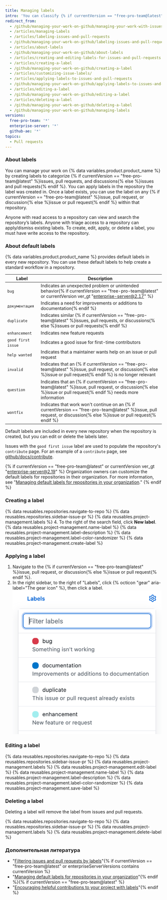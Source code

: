 ```yaml
---
title: Managing labels
intro: 'You can classify {% if currentVersion == "free-pro-team@latest" %}issues, pull requests, and discussions{% else %}issues and pull requests{% endif %} by creating, editing, applying, and deleting labels.'
redirect_from:
  - /github/managing-your-work-on-github/managing-your-work-with-issues-and-pull-requests/managing-labels
  - /articles/managing-Labels
  - /articles/labeling-issues-and-pull-requests
  - /github/managing-your-work-on-github/labeling-issues-and-pull-requests
  - /articles/about-labels
  - /github/managing-your-work-on-github/about-labels
  - /articles/creating-and-editing-labels-for-issues-and-pull-requests
  - /articles/creating-a-label
  - /github/managing-your-work-on-github/creating-a-label
  - /articles/customizing-issue-labels/
  - /articles/applying-labels-to-issues-and-pull-requests
  - /github/managing-your-work-on-github/applying-labels-to-issues-and-pull-requests
  - /articles/editing-a-label
  - /github/managing-your-work-on-github/editing-a-label
  - /articles/deleting-a-label
  - /github/managing-your-work-on-github/deleting-a-label
  - /github/managing-your-work-on-github/managing-labels
versions:
  free-pro-team: '*'
  enterprise-server: '*'
  github-ae: '*'
topics:
  - Pull requests
---
```

  ### About labels

You can manage your work on {% data variables.product.product_name %} by creating labels to categorize {% if currentVersion == "free-pro-team@latest" %}issues, pull requests, and discussions{% else %}issues and pull requests{% endif %}. You can apply labels in the repository the label was created in. Once a label exists, you can use the label on any {% if currentVersion == "free-pro-team@latest" %}issue, pull request, or discussion{% else %}issue or pull request{% endif %} within that repository.

Anyone with read access to a repository can view and search the repository’s labels. Anyone with triage access to a repository can apply/dismiss existing labels. To create, edit, apply, or delete a label, you must have write access to the repository.

### About default labels

{% data variables.product.product_name %} provides default labels in every new repository. You can use these default labels to help create a standard workflow in a repository.

| Label              | Description                                                                                                                                                            |
| ------------------ | ---------------------------------------------------------------------------------------------------------------------------------------------------------------------- |
| `bug`              | Indicates an unexpected problem or unintended behavior{% if currentVersion == "free-pro-team@latest" or currentVersion ver_gt "enterprise-server@2.17" %}
| `документация`     | Indicates a need for improvements or additions to documentation{% endif %}
| `duplicate`        | Indicates similar {% if currentVersion == "free-pro-team@latest" %}issues, pull requests, or discussions{% else %}issues or pull requests{% endif %}
| `enhancement`      | Indicates new feature requests                                                                                                                                         |
| `good first issue` | Indicates a good issue for first-time contributors                                                                                                                     |
| `help wanted`      | Indicates that a maintainer wants help on an issue or pull request                                                                                                     |
| `invalid`          | Indicates that an {% if currentVersion == "free-pro-team@latest" %}issue, pull request, or discussion{% else %}issue or pull request{% endif %} is no longer relevant  |
| `question`         | Indicates that an {% if currentVersion == "free-pro-team@latest" %}issue, pull request, or discussion{% else %}issue or pull request{% endif %} needs more information |
| `wontfix`          | Indicates that work won't continue on an {% if currentVersion == "free-pro-team@latest" %}issue, pull request, or discussion{% else %}issue or pull request{% endif %}

Default labels are included in every new repository when the repository is created, but you can edit or delete the labels later.

Issues with the `good first issue` label are used to populate the repository's `contribute` page. For an example of a `contribute` page, see [github/docs/contribute](https://github.com/github/docs/contribute).

{% if currentVersion == "free-pro-team@latest" or currentVersion ver_gt "enterprise-server@2.19" %}
Organization owners can customize the default labels for repositories in their organization. For more information, see "[Managing default labels for repositories in your organization](/articles/managing-default-labels-for-repositories-in-your-organization)."
{% endif %}

### Creating a label

{% data reusables.repositories.navigate-to-repo %}
{% data reusables.repositories.sidebar-issue-pr %}
{% data reusables.project-management.labels %}
4. To the right of the search field, click **New label**.
{% data reusables.project-management.name-label %}
{% data reusables.project-management.label-description %}
{% data reusables.project-management.label-color-randomizer %}
{% data reusables.project-management.create-label %}

### Applying a label

1. Navigate to the {% if currentVersion == "free-pro-team@latest" %}issue, pull request, or discussion{% else %}issue or pull request{% endif %}.
1. In the right sidebar, to the right of "Labels", click {% octicon "gear" aria-label="The gear icon" %}, then click a label. !["Labels" drop-down menu](/assets/images/help/issues/labels-drop-down.png)

### Editing a label

{% data reusables.repositories.navigate-to-repo %}
{% data reusables.repositories.sidebar-issue-pr %}
{% data reusables.project-management.labels %}
{% data reusables.project-management.edit-label %}
{% data reusables.project-management.name-label %}
{% data reusables.project-management.label-description %}
{% data reusables.project-management.label-color-randomizer %}
{% data reusables.project-management.save-label %}

### Deleting a label

Deleting a label will remove the label from issues and pull requests.

{% data reusables.repositories.navigate-to-repo %}
{% data reusables.repositories.sidebar-issue-pr %}
{% data reusables.project-management.labels %}
{% data reusables.project-management.delete-label %}

### Дополнительная литература
- "[Filtering issues and pull requests by labels](/articles/filtering-issues-and-pull-requests-by-labels)"{% if currentVersion == "free-pro-team@latest" or enterpriseServerVersions contains currentVersion %}
- "[Managing default labels for repositories in your organization](/articles/managing-default-labels-for-repositories-in-your-organization)"{% endif %}{% if currentVersion == "free-pro-team@latest" %}
- "[Encouraging helpful contributions to your project with labels](/communities/setting-up-your-project-for-healthy-contributions/encouraging-helpful-contributions-to-your-project-with-labels)"{% endif %}
